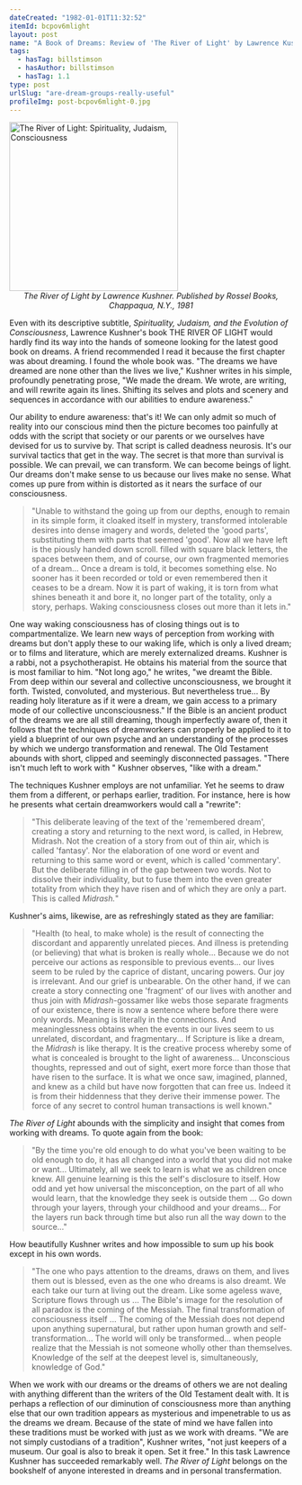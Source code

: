 ```yaml
---
dateCreated: "1982-01-01T11:32:52"
itemId: bcpov6mlight
layout: post
name: "A Book of Dreams: Review of 'The River of Light' by Lawrence Kushner"
tags:
  - hasTag: billstimson
  - hasAuthor: billstimson
  - hasTag: 1.1
type: post
urlSlug: "are-dream-groups-really-useful"
profileImg: post-bcpov6mlight-0.jpg
---
```


<a href="https://www.goodreads.com/book/show/2197141.The_River_of_Light">
<img src="../images/post-bcpov6mlight-0.jpg" width="300px" height="auto" alt="The River of Light: Spirituality, Judaism, Consciousness"/>
</a>
<!--nopreview--><div style="text-align:center"><i>The River of Light by Lawrence Kushner. Published by Rossel Books, Chappaqua, N.Y., 1981</i></div><!--/nopreview-->
 

Even with its descriptive subtitle, *Spirituality, Judaism, and the Evolution of Consciousness*, Lawrence Kushner's book THE RIVER OF LIGHT would hardly find its way into the hands of someone looking for the latest good book on dreams. A friend recommended I read it because the first chapter was about dreaming. I found the whole book was. "The dreams we have dreamed are none other than the lives we live," Kushner writes in his simple, profoundly penetrating prose, "We made the dream. We wrote, are writing, and will rewrite again its lines. Shifting its selves and plots and scenery and sequences in accordance with our abilities to endure awareness." 

Our ability to endure awareness: that's it! We can only admit so much of reality into our conscious mind then the picture becomes too painfully at odds with the script that society or our parents or we ourselves have devised for us to survive by. That script is called deadness neurosis. It's our survival tactics that get in the way. The secret is that more than survival is possible. We can prevail, we can transform. We can become beings of light. Our dreams don't make sense to us because our lives make no sense. What comes up pure from within is distorted as it nears the surface of our consciousness. 

> "Unable to withstand the going up from our depths, enough to remain in its simple form, it cloaked itself in mystery, transformed intolerable desires into dense imagery and words, deleted the 'good parts', substituting them with parts that seemed 'good'. Now all we have left is the piously handed down scroll. filled with square black letters, the spaces between them, and of course, our own fragmented memories of a dream... Once a dream is told, it becomes something else. No sooner has it been recorded or told or even remembered then it ceases to be a dream. Now it is part of waking, it is torn from what shines beneath it and bore it, no longer part of the totality, only a story, perhaps. Waking consciousness closes out more than it lets in." 

One way waking consciousness has of closing things out is to compartmentalize. We learn new ways of perception from working with dreams but don't apply these to our waking life, which is only a lived dream; or to films and literature, which are merely externalized dreams. Kushner is a rabbi, not a psychotherapist. He obtains his material from the source that is most familiar to him. "Not long ago," he writes, "we dreamt the Bible. From deep within our several and collective unconsciousness, we brought it forth. Twisted, convoluted, and mysterious. But nevertheless true... By reading holy literature as if it were a dream, we gain access to a primary mode of our collective unconsciousness." If the Bible is an ancient product of the dreams we are all still dreaming, though imperfectly aware of, then it follows that the techniques of dreamworkers can properly be applied to it to yield a blueprint of our own psyche and an understanding of the processes by which we undergo transformation and renewal. The Old Testament abounds with short, clipped and seemingly disconnected passages. "There isn't much left to work with " Kushner observes, "like with a dream."

The techniques Kushner employs are not unfamiliar. Yet he seems to draw them from a different, or perhaps earlier, tradition. For instance, here is how he presents what certain dreamworkers would call a "rewrite": 

> "This deliberate leaving of the text of the 'remembered dream', creating a story and returning to the next word, is called, in Hebrew, Midrash. Not the creation of a story from out of thin air, which is called 'fantasy'. Nor the elaboration of one word or event and returning to this same word or event, which is called 'commentary'. But the deliberate filling in of the gap between two words. Not to dissolve their individuality, but to fuse them into the even greater totality from which they have risen and of which they are only a part. This is called *Midrash.*"

Kushner's aims, likewise, are as refreshingly stated as they are familiar: 

> "Health (to heal, to make whole) is the result of connecting the discordant and apparently unrelated pieces. And illness is pretending (or believing) that what is broken is really whole... Because we do not perceive our actions as responsible to previous events... our lives seem to be ruled by the caprice of distant, uncaring powers. Our joy is irrelevant. And our grief is unbearable. On the other hand, if we can create a story connecting one 'fragment' of our lives with another and thus join with *Midrash*-gossamer like webs those separate fragments of our existence, there is now a sentence where before there were only words. Meaning is literally in the connections. And meaninglessness obtains when the events in our lives seem to us unrelated, discordant, and fragmentary... If Scripture is like a dream, the *Midrash* is like therapy. It is the creative process whereby some of what is concealed is brought to the light of awareness... Unconscious thoughts, repressed and out of sight, exert more force than those that have risen to the surface. It is what we once saw, imagined, planned, and knew as a child but have now forgotten that can free us. Indeed it is from their hiddenness that they derive their immense power. The force of any secret to control human transactions is well known." 

*The River of Light* abounds with the simplicity and insight that comes from working with dreams. To quote again from the book: 

> "By the time you're old enough to do what you've been waiting to be old enough to do, it has all changed into a world that you did not make or want... Ultimately, all we seek to learn is what we as children once knew. All genuine learning is this the self's disclosure to itself. How odd and yet how universal the misconception, on the part of all who would learn, that the knowledge they seek is outside them ... Go down through your layers, through your childhood and your dreams... For the layers run back through time but also run all the way down to the source..." 

How beautifully Kushner writes and how impossible to sum up his book except in his own words. 

> "The one who pays attention to the dreams, draws on them, and lives them out is blessed, even as the one who dreams is also dreamt. We each take our turn at living out the dream. Like some ageless wave, Scripture flows through us ... The Bible's image for the resolution of all paradox is the coming of the Messiah. The final transformation of consciousness itself ... The coming of the Messiah does not depend upon anything supernatural, but rather upon human growth and self-transformation... The world will only be transformed... when people realize that the Messiah is not someone wholly other than themselves. Knowledge of the self at the deepest level is, simultaneously, knowledge of God." 

When we work with our dreams or the dreams of others we are not dealing with anything different than the writers of the Old Testament dealt with. It is perhaps a reflection of our diminution of consciousness more than anything else that our own tradition appears as mysterious and impenetrable to us as the dreams we dream. Because of the state of mind we have fallen into these traditions must be worked with just as we work with dreams. "We are not simply custodians of a tradition", Kushner writes, "not just keepers of a museum. Our goal is also to break it open. Set it free." In this task Lawrence Kushner has succeeded remarkably well. *The River of Light* belongs on the bookshelf of anyone interested in dreams and in personal transfermation.




